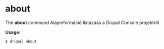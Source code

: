 # about
The **about** command Alapinformáció listázása a Drupal Console projektről

**Usage:**
```
$ drupal about 
```
